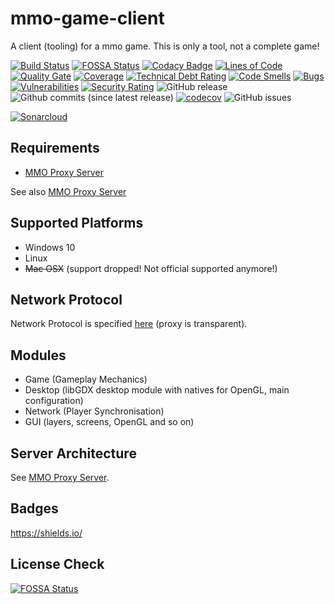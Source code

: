 # mmo-game-client
A client (tooling) for a mmo game. This is only a tool, not a complete game!

[![Build Status](https://travis-ci.org/JuKu/mmo-game-client.svg?branch=master)](https://travis-ci.org/JuKu/mmo-game-client)
[![FOSSA Status](https://app.fossa.io/api/projects/git%2Bgithub.com%2FJuKu%2Fmmo-game-client.svg?type=shield)](https://app.fossa.io/projects/git%2Bgithub.com%2FJuKu%2Fmmo-game-client?ref=badge_shield)
[![Codacy Badge](https://api.codacy.com/project/badge/Grade/f6979387036a43ef907dc7a0e3352a63)](https://app.codacy.com/app/JuKu/mmo-game-client?utm_source=github.com&utm_medium=referral&utm_content=JuKu/mmo-game-client&utm_campaign=badger)
[![Lines of Code](https://sonarcloud.io/api/project_badges/measure?project=com.jukusoft%3Ammo-game-client&metric=ncloc)](https://sonarcloud.io/dashboard/index/com.jukusoft%3Ammo-game-client) 
[![Quality Gate](https://sonarcloud.io/api/project_badges/measure?project=com.jukusoft%3Ammo-game-client&metric=alert_status)](https://sonarcloud.io/dashboard/index/com.jukusoft%3Ammo-game-client) 
[![Coverage](https://sonarcloud.io/api/project_badges/measure?project=com.jukusoft%3Ammo-game-client&metric=coverage)](https://sonarcloud.io/dashboard/index/com.jukusoft%3Ammo-game-client) 
[![Technical Debt Rating](https://sonarcloud.io/api/project_badges/measure?project=com.jukusoft%3Ammo-game-client&metric=sqale_index)](https://sonarcloud.io/dashboard/index/com.jukusoft%3Ammo-game-client) 
[![Code Smells](https://sonarcloud.io/api/project_badges/measure?project=com.jukusoft%3Ammo-game-client&metric=code_smells)](https://sonarcloud.io/dashboard/index/com.jukusoft%3Ammo-game-client) 
[![Bugs](https://sonarcloud.io/api/project_badges/measure?project=com.jukusoft%3Ammo-game-client&metric=bugs)](https://sonarcloud.io/dashboard/index/com.jukusoft%3Ammo-game-client) 
[![Vulnerabilities](https://sonarcloud.io/api/project_badges/measure?project=com.jukusoft%3Ammo-game-client&metric=vulnerabilities)](https://sonarcloud.io/dashboard/index/com.jukusoft%3Ammo-game-client) 
[![Security Rating](https://sonarcloud.io/api/project_badges/measure?project=com.jukusoft%3Ammo-game-client&metric=security_rating)](https://sonarcloud.io/dashboard/index/com.jukusoft%3Ammo-game-client) 
![GitHub release](https://img.shields.io/github/release/JuKu/mmo-game-client.svg)
![Github commits (since latest release)](https://img.shields.io/github/commits-since/JuKu/mmo-game-client/latest.svg)
[![codecov](https://codecov.io/gh/JuKu/mmo-game-client/branch/master/graph/badge.svg)](https://codecov.io/gh/JuKu/mmo-game-client)
![GitHub issues](https://img.shields.io/github/issues/JuKu/mmo-game-client.svg)

[![Sonarcloud](https://sonarcloud.io/api/project_badges/quality_gate?project=com.jukusoft%3Ammo-game-client)](https://sonarcloud.io/dashboard/index/com.jukusoft%3Ammo-game-client)

## Requirements

  - [MMO Proxy Server](https://github.com/JuKu/mmo-proxy-server)
  
See also [MMO Proxy Server](https://github.com/JuKu/mmo-proxy-server)

## Supported Platforms

  - Windows 10
  - Linux
  - ~~Mac OSX~~ (support dropped! Not official supported anymore!)

## Network Protocol

Network Protocol is specified [here](https://github.com/JuKu/mmo-proxy-server) (proxy is transparent).

## Modules

  - Game (Gameplay Mechanics)
  - Desktop (libGDX desktop module with natives for OpenGL, main configuration)
  - Network (Player Synchronisation)
  - GUI (layers, screens, OpenGL and so on)
  
## Server Architecture

See [MMO Proxy Server](https://github.com/JuKu/mmo-proxy-server).

## Badges

https://shields.io/

## License Check

[![FOSSA Status](https://app.fossa.io/api/projects/git%2Bgithub.com%2FJuKu%2Fmmo-game-client.svg?type=large)](https://app.fossa.io/projects/git%2Bgithub.com%2FJuKu%2Fmmo-game-client?ref=badge_large)